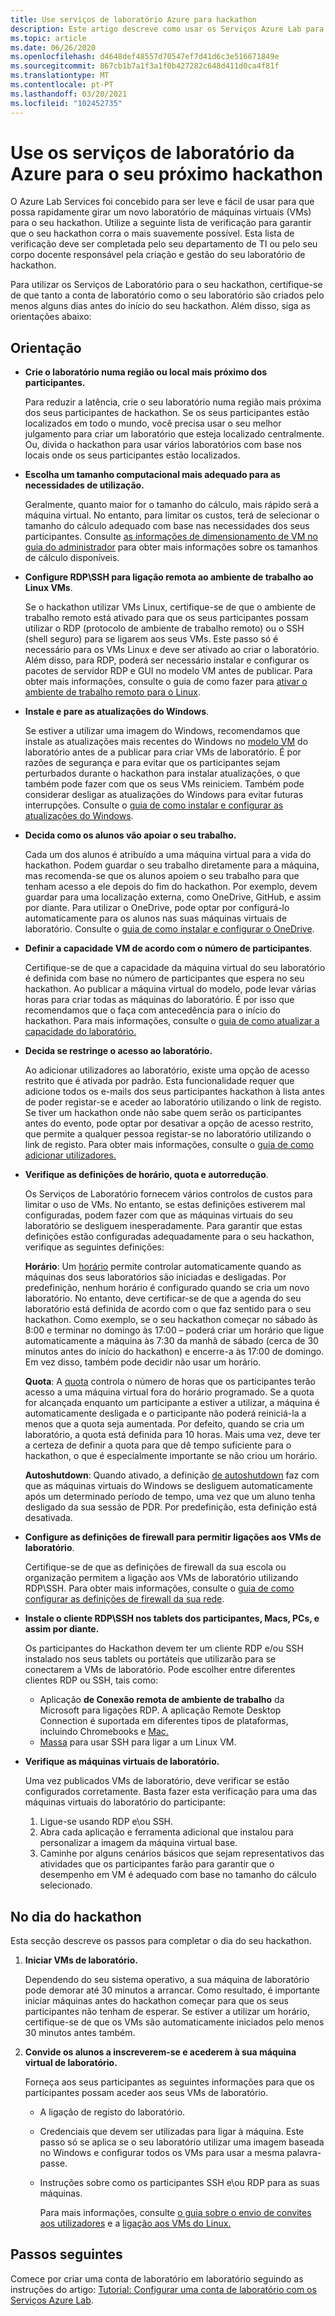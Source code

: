 ```yaml
---
title: Use serviços de laboratório Azure para hackathon
description: Este artigo descreve como usar os Serviços Azure Lab para criar laboratórios que pode usar para executar hackathons.
ms.topic: article
ms.date: 06/26/2020
ms.openlocfilehash: d4648def48557d70547ef7d41d6c3e516671849e
ms.sourcegitcommit: 867cb1b7a1f3a1f0b427282c648d411d0ca4f81f
ms.translationtype: MT
ms.contentlocale: pt-PT
ms.lasthandoff: 03/20/2021
ms.locfileid: "102452735"
---
```

# <a name="use-azure-lab-services-for-your-next-hackathon"></a>Use os serviços de laboratório da Azure para o seu próximo hackathon
O Azure Lab Services foi concebido para ser leve e fácil de usar para que possa rapidamente girar um novo laboratório de máquinas virtuais (VMs) para o seu hackathon.  Utilize a seguinte lista de verificação para garantir que o seu hackathon corra o mais suavemente possível. Esta lista de verificação deve ser completada pelo seu departamento de TI ou pelo seu corpo docente responsável pela criação e gestão do seu laboratório de hackathon. 

Para utilizar os Serviços de Laboratório para o seu hackathon, certifique-se de que tanto a conta de laboratório como o seu laboratório são criados pelo menos alguns dias antes do início do seu hackathon. Além disso, siga as orientações abaixo:

## <a name="guidance"></a>Orientação

- **Crie o laboratório numa região ou local mais próximo dos participantes.** 

    Para reduzir a latência, crie o seu laboratório numa região mais próxima dos seus participantes de hackathon.  Se os seus participantes estão localizados em todo o mundo, você precisa usar o seu melhor julgamento para criar um laboratório que esteja localizado centralmente.  Ou, divida o hackathon para usar vários laboratórios com base nos locais onde os seus participantes estão localizados.
- **Escolha um tamanho computacional mais adequado para as necessidades de utilização.**

    Geralmente, quanto maior for o tamanho do cálculo, mais rápido será a máquina virtual. No entanto, para limitar os custos, terá de selecionar o tamanho do cálculo adequado com base nas necessidades dos seus participantes. Consulte [as informações de dimensionamento de VM no guia do administrador](administrator-guide.md#vm-sizing) para obter mais informações sobre os tamanhos de cálculo disponíveis.
- **Configure RDP\SSH para ligação remota ao ambiente de trabalho ao Linux VMs**.

    Se o hackathon utilizar VMs Linux, certifique-se de que o ambiente de trabalho remoto está ativado para que os seus participantes possam utilizar o RDP (protocolo de ambiente de trabalho remoto) ou o SSH (shell seguro) para se ligarem aos seus VMs. Este passo só é necessário para os VMs Linux e deve ser ativado ao criar o laboratório. Além disso, para RDP, poderá ser necessário instalar e configurar os pacotes de servidor RDP e GUI no modelo VM antes de publicar.  Para obter mais informações, consulte o guia de como fazer para [ativar o ambiente de trabalho remoto para o Linux](how-to-enable-remote-desktop-linux.md).

- **Instale e pare as atualizações do Windows**. 

    Se estiver a utilizar uma imagem do Windows, recomendamos que instale as atualizações mais recentes do Windows no [modelo VM](how-to-create-manage-template.md) do laboratório antes de a publicar para criar VMs de laboratório. É por razões de segurança e para evitar que os participantes sejam perturbados durante o hackathon para instalar atualizações, o que também pode fazer com que os seus VMs reiniciem. Também pode considerar desligar as atualizações do Windows para evitar futuras interrupções. Consulte o [guia de como instalar e configurar as atualizações do Windows](how-to-prepare-windows-template.md#install-and-configure-updates).
- **Decida como os alunos vão apoiar o seu trabalho.** 

    Cada um dos alunos é atribuído a uma máquina virtual para a vida do hackathon. Podem guardar o seu trabalho diretamente para a máquina, mas recomenda-se que os alunos apoiem o seu trabalho para que tenham acesso a ele depois do fim do hackathon. Por exemplo, devem guardar para uma localização externa, como OneDrive, GitHub, e assim por diante. Para utilizar o OneDrive, pode optar por configurá-lo automaticamente para os alunos nas suas máquinas virtuais de laboratório. Consulte o [guia de como instalar e configurar o OneDrive](how-to-prepare-windows-template.md#install-and-configure-onedrive).
- **Definir a capacidade VM de acordo com o número de participantes**. 

    Certifique-se de que a capacidade da máquina virtual do seu laboratório é definida com base no número de participantes que espera no seu hackathon. Ao publicar a máquina virtual do modelo, pode levar várias horas para criar todas as máquinas do laboratório. É por isso que recomendamos que o faça com antecedência para o início do hackathon. Para mais informações, consulte o [guia de como atualizar a capacidade do laboratório.](how-to-set-virtual-machine-passwords.md#update-the-lab-capacity)

- **Decida se restringe o acesso ao laboratório.** 

    Ao adicionar utilizadores ao laboratório, existe uma opção de acesso restrito que é ativada por padrão. Esta funcionalidade requer que adicione todos os e-mails dos seus participantes hackathon à lista antes de poder registar-se e aceder ao laboratório utilizando o link de registo. Se tiver um hackathon onde não sabe quem serão os participantes antes do evento, pode optar por desativar a opção de acesso restrito, que permite a qualquer pessoa registar-se no laboratório utilizando o link de registo. Para obter mais informações, consulte o [guia de como adicionar utilizadores.](how-to-configure-student-usage.md)

- **Verifique as definições de horário, quota e autorredução**. 

    Os Serviços de Laboratório fornecem vários controlos de custos para limitar o uso de VMs. No entanto, se estas definições estiverem mal configuradas, podem fazer com que as máquinas virtuais do seu laboratório se desliguem inesperadamente. Para garantir que estas definições estão configuradas adequadamente para o seu hackathon, verifique as seguintes definições:

    **Horário**: Um [horário](how-to-create-schedules.md) permite controlar automaticamente quando as máquinas dos seus laboratórios são iniciadas e desligadas. Por predefinição, nenhum horário é configurado quando se cria um novo laboratório. No entanto, deve certificar-se de que a agenda do seu laboratório está definida de acordo com o que faz sentido para o seu hackathon.  Como exemplo, se o seu hackathon começar no sábado às 8:00 e terminar no domingo às 17:00 – poderá criar um horário que ligue automaticamente a máquina às 7:30 da manhã de sábado (cerca de 30 minutos antes do início do hackathon) e encerre-a às 17:00 de domingo. Em vez disso, também pode decidir não usar um horário.

    **Quota**: A [quota](how-to-configure-student-usage.md#set-quotas-for-users) controla o número de horas que os participantes terão acesso a uma máquina virtual fora do horário programado. Se a quota for alcançada enquanto um participante a estiver a utilizar, a máquina é automaticamente desligada e o participante não poderá reiniciá-la a menos que a quota seja aumentada. Por defeito, quando se cria um laboratório, a quota está definida para 10 horas. Mais uma vez, deve ter a certeza de definir a quota para que dê tempo suficiente para o hackathon, o que é especialmente importante se não criou um horário.

    **Autoshutdown**: Quando ativado, a definição [de autoshutdown](how-to-enable-shutdown-disconnect.md) faz com que as máquinas virtuais do Windows se desliguem automaticamente após um determinado período de tempo, uma vez que um aluno tenha desligado da sua sessão de PDR. Por predefinição, esta definição está desativada.

- **Configure as definições de firewall para permitir ligações aos VMs de laboratório**. 

    Certifique-se de que as definições de firewall da sua escola ou organização permitem a ligação aos VMs de laboratório utilizando RDP\SSH. Para obter mais informações, consulte o [guia de como configurar as definições de firewall da sua rede](how-to-configure-firewall-settings.md).

- **Instale o cliente RDP\SSH nos tablets dos participantes, Macs, PCs, e assim por diante.**

    Os participantes do Hackathon devem ter um cliente RDP e/ou SSH instalado nos seus tablets ou portáteis que utilizarão para se conectarem a VMs de laboratório. Pode escolher entre diferentes clientes RDP ou SSH, tais como:

    - Aplicação **de Conexão remota de ambiente de trabalho** da Microsoft para ligações RDP. A aplicação Remote Desktop Connection é suportada em diferentes tipos de plataformas, incluindo Chromebooks e [Mac.](https://techcommunity.microsoft.com/t5/azure-lab-services/connecting-to-azure-lab-services-environments-on-your-macos/ba-p/1290162)
    - [Massa](https://techcommunity.microsoft.com/t5/azure-lab-services/connecting-to-azure-lab-services-environments-on-your-macos/ba-p/1290162) para usar SSH para ligar a um Linux VM.
- **Verifique as máquinas virtuais de laboratório.** 

    Uma vez publicados VMs de laboratório, deve verificar se estão configurados corretamente. Basta fazer esta verificação para uma das máquinas virtuais do laboratório do participante:

    1. Ligue-se usando RDP e\ou SSH.
    2. Abra cada aplicação e ferramenta adicional que instalou para personalizar a imagem da máquina virtual base.
    3. Caminhe por alguns cenários básicos que sejam representativos das atividades que os participantes farão para garantir que o desempenho em VM é adequado com base no tamanho do cálculo selecionado.

## <a name="on-the-day-of-hackathon"></a>No dia do hackathon
Esta secção descreve os passos para completar o dia do seu hackathon.

1. **Iniciar VMs de laboratório.**

    Dependendo do seu sistema operativo, a sua máquina de laboratório pode demorar até 30 minutos a arrancar. Como resultado, é importante iniciar máquinas antes do hackathon começar para que os seus participantes não tenham de esperar. Se estiver a utilizar um horário, certifique-se de que os VMs são automaticamente iniciados pelo menos 30 minutos antes também.
2. **Convide os alunos a inscreverem-se e acederem à sua máquina virtual de laboratório.** 

    Forneça aos seus participantes as seguintes informações para que os participantes possam aceder aos seus VMs de laboratório. 

    - A ligação de registo do laboratório. 
    - Credenciais que devem ser utilizadas para ligar à máquina. Este passo só se aplica se o seu laboratório utilizar uma imagem baseada no Windows e configurar todos os VMs para usar a mesma palavra-passe.
    - Instruções sobre como os participantes SSH e\ou RDP para as suas máquinas.

        Para mais informações, consulte [o guia sobre o envio de convites aos utilizadores](how-to-configure-student-usage.md#send-invitations-to-users) e a [ligação aos VMs do Linux.](how-to-use-remote-desktop-linux-student.md) 

## <a name="next-steps"></a>Passos seguintes
Comece por criar uma conta de laboratório em laboratório seguindo as instruções do artigo: [Tutorial: Configurar uma conta de laboratório com os Serviços Azure Lab](tutorial-setup-lab-account.md).

